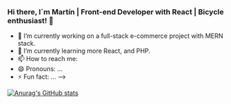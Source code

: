 ### Hi there, I´m Martín | Front-end Developer with React | Bicycle enthusiast! 👋

- 🔭 I’m currently working on a full-stack e-commerce project with MERN stack.
- 🌱 I’m currently learning more React, and PHP.
- 📫 How to reach me:
- 😄 Pronouns: ...
- ⚡ Fun fact: ...
  -->

[![Anurag's GitHub stats](https://github-readme-stats.vercel.app/api?username=MartinLupa)](https://github.com/anuraghazra/github-readme-stats)
